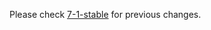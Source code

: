
Please check [7-1-stable](https://github.com/rails/rails/blob/7-1-stable/activesupport/CHANGELOG.md) for previous changes.
